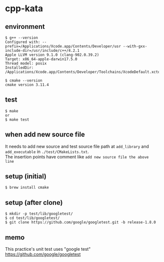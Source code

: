 # cpp-kata

## environment

```terminal
$ g++ --version
Configured with: --prefix=/Applications/Xcode.app/Contents/Developer/usr --with-gxx-include-dir=/usr/include/c++/4.2.1
Apple LLVM version 9.1.0 (clang-902.0.39.2)
Target: x86_64-apple-darwin17.5.0
Thread model: posix
InstalledDir: /Applications/Xcode.app/Contents/Developer/Toolchains/XcodeDefault.xctoolchain/usr/bin

$ cmake --version
cmake version 3.11.4
```

## test

```terminal
$ make
or
$ make test
```

## when add new source file

It needs to add new source and test source file path at ```add_library``` and ```add_executable``` in ```./test/CMakeLists.txt```.  
The insertion points have comment like ```add new source file the above line```

## setup (initial)

```terminal
$ brew install cmake
```

## setup (after clone)

```terminal
$ mkdir -p test/lib/googletest/
$ cd test/lib/googletest/
$ git clone https://github.com/google/googletest.git -b release-1.8.0
```

## memo

This practice's unit test uses "google test"  
<https://github.com/google/googletest>
